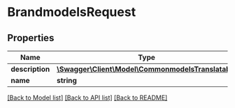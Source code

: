 # BrandmodelsRequest

## Properties
Name | Type | Description | Notes
------------ | ------------- | ------------- | -------------
**description** | [**\Swagger\Client\Model\CommonmodelsTranslatable**](CommonmodelsTranslatable.md) |  | [optional] 
**name** | **string** |  | [optional] 

[[Back to Model list]](../README.md#documentation-for-models) [[Back to API list]](../README.md#documentation-for-api-endpoints) [[Back to README]](../README.md)


